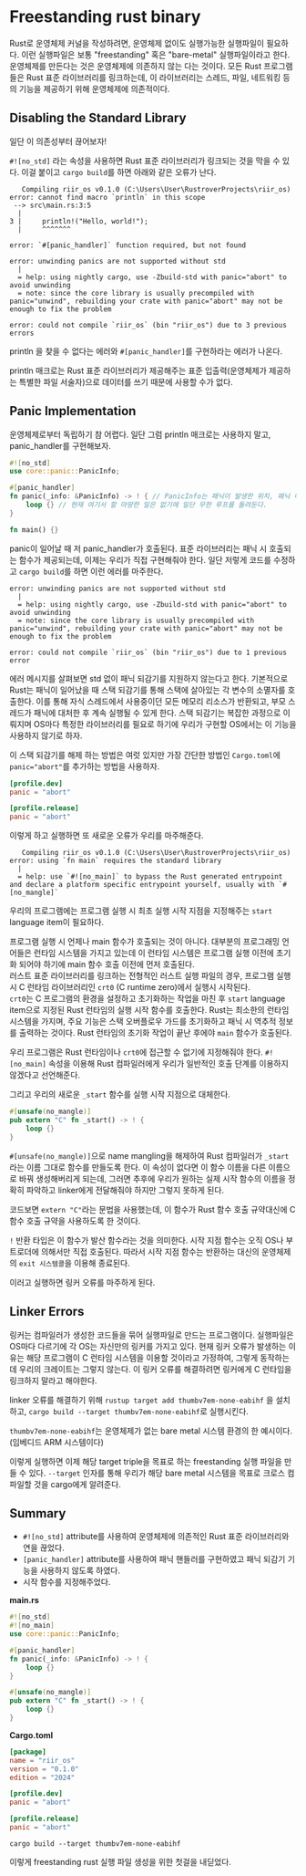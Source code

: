 # Freestanding rust binary

Rust로 운영체제 커널을 작성하려면, 운영체제 없이도 실행가능한 실행파일이 필요하다. 이런 실행파일은 보통 "freestanding" 혹은 "bare-metal" 실행파일이라고 한다.  
운영체제를 만든다는 것은 운영체제에 의존하지 않는 다는 것이다. 모든 Rust 프로그램들은 Rust 표준 라이브러리를 링크하는데, 이 라이브러리는 스레드, 파일, 네트워킹 등의 기능을 제공하기 위해 운영체제에 의존적이다.

## Disabling the Standard Library

일단 이 의존성부터 끊어보자!

`#![no_std]` 라는 속성을 사용하면 Rust 표준 라이브러리가 링크되는 것을 막을 수 있다. 이걸 붙이고 `cargo build`를 하면 아래와 같은 오류가 난다.

```text
   Compiling riir_os v0.1.0 (C:\Users\User\RustroverProjects\riir_os)
error: cannot find macro `println` in this scope
 --> src\main.rs:3:5
  |
3 |     println!("Hello, world!");
  |     ^^^^^^^

error: `#[panic_handler]` function required, but not found

error: unwinding panics are not supported without std
  |
  = help: using nightly cargo, use -Zbuild-std with panic="abort" to avoid unwinding
  = note: since the core library is usually precompiled with panic="unwind", rebuilding your crate with panic="abort" may not be enough to fix the problem

error: could not compile `riir_os` (bin "riir_os") due to 3 previous errors
```

println 을 찾을 수 없다는 에러와 `#[panic_handler]`를 구현하라는 에러가 나온다.

println 매크로는 Rust 표준 라이브러리가 제공해주는 표준 입출력(운영체제가 제공하는 특별한 파일 서술자)으로 데이터를 쓰기 때문에 사용할 수가 없다. 


## Panic Implementation

운영체제로부터 독립하기 참 어렵다. 일단 그럼 println 매크로는 사용하지 말고, panic_handler를 구현해보자.

```rust
#![no_std]
use core::panic::PanicInfo;

#[panic_handler]
fn panic(_info: &PanicInfo) -> ! { // PanicInfo는 패닉이 발생한 위치, 패닉 메시지를 가진 구조체이다. 이 함수는 절대로 반환하지 않기에 never 타입 ! 을 반환하여 컴파일러에게 이 함수가 반환 함수임을 알린다.
    loop {} // 현재 여기서 할 마땅한 일은 없기에 일단 무한 루프를 돌려둔다.
}

fn main() {}
```

panic이 일어날 때 저 panic_handler가 호출된다. 표준 라이브러리는 패닉 시 호출되는 함수가 제공되는데, 이제는 우리가 직접 구현해줘야 한다.
일단 저렇게 코드를 수정하고 `cargo build`를 하면 이런 에러를 마주한다.

```text
error: unwinding panics are not supported without std
  |
  = help: using nightly cargo, use -Zbuild-std with panic="abort" to avoid unwinding
  = note: since the core library is usually precompiled with panic="unwind", rebuilding your crate with panic="abort" may not be enough to fix the problem

error: could not compile `riir_os` (bin "riir_os") due to 1 previous error
```

에러 메시지를 살펴보면 std 없이 패닉 되감기를 지원하지 않는다고 한다. 기본적으로 Rust는 패닉이 일어났을 때 스택 되감기를 통해 스택에 살아있는 각 변수의 소멸자를 호출한다. 이를 통해
자식 스레드에서 사용중이던 모든 메모리 리소스가 반환되고, 부모 스레드가 패닉에 대처한 후 계속 실행될 수 있게 한다.
스택 되감기는 복잡한 과정으로 이뤄지며 OS마다 특정한 라이브러리를 필요로 하기에 우리가 구현할 OS에서는 이 기능을 사용하지 않기로 하자.

이 스택 되감기를 해제 하는 방법은 여럿 있지만 가장 간단한 방법인 `Cargo.toml`에 `panic="abort"`를 추가하는 방법을 사용하자.


```toml
[profile.dev]
panic = "abort"

[profile.release]
panic = "abort"
```

이렇게 하고 실행하면 또 새로운 오류가 우리를 마주해준다.


```text
   Compiling riir_os v0.1.0 (C:\Users\User\RustroverProjects\riir_os)
error: using `fn main` requires the standard library
  |
  = help: use `#![no_main]` to bypass the Rust generated entrypoint and declare a platform specific entrypoint yourself, usually with `#[no_mangle]`
```

우리의 프로그램에는 프로그램 실행 시 최초 실행 시작 지점을 지정해주는 `start` language item이 필요하다.

프로그램 실행 시 언제나 main 함수가 호출되는 것이 아니다. 대부분의 프로그래밍 언어들은 런타임 시스템을 가지고 있는데 이 런타임 시스템은 프로그램 실행 이전에 초기화 되어야 하기에 main 함수 호출 이전에 먼저 호출된다.  
러스트 표준 라이브러리를 링크하는 전형적인 러스트 실행 파일의 경우, 프로그램 실행 시 C 런타임 라이브러리인 `crt0` (C runtime zero)에서 실행시 시작된다.  
`crt0`는 C 프로그램의 환경을 설정하고 초기화하는 작업을 마친 후 `start` language item으로 지정된 Rust 런타임의 실행 시작 함수를 호출한다. Rust는 최소한의 런타임 시스템을 가지며, 주요 기능은 스택 오버플로우 가드를
초기화하고 패닉 시 역추적 정보를 출력하는 것이다. Rust 런타임의 초기화 작업이 끝난 후에야 `main` 함수가 호출된다.

우리 프로그램은 Rust 런타임이나 `crt0`에 접근할 수 없기에 지정해줘야 한다. `#![no_main]` 속성을 이용해 Rust 컴파일러에게 우리가 일반적인 호출 단계를 이용하지 않겠다고 선언해준다.

그리고 우리의 새로운 `_start` 함수를 실행 시작 지점으로 대체한다.

```rust
#[unsafe(no_mangle)]
pub extern "C" fn _start() -> ! {
    loop {}
}
```

`#[unsafe(no_mangle)]`으로 name mangling을 해제하여 Rust 컴파일러가 `_start` 라는 이름 그대로 함수를 만들도록 한다. 이 속성이 없다면 이 함수 이름을 다른 이름으로 바꿔 생성해버리게 되는데, 그러면
추후에 우리가 원하는 실제 시작 함수의 이름을 정확히 파악하고 linker에게 전달해줘야 하지만 그렇지 못하게 된다.

코드보면 `extern "C"`라는 문법을 사용했는데, 이 함수가 Rust 함수 호출 규약대신에 C 함수 호출 규약을 사용하도록 한 것이다.


`!` 반환 타입은 이 함수가 발산 함수라는 것을 의미한다. 시작 지점 함수는 오직 OS나 부트로더에 의해서만 직접 호출된다. 따라서 시작 지점 함수는 반환하는 대신의 운영체제의 `exit 시스템콜`을 이용해 종료된다.

이러고 실행하면 링커 오류를 마주하게 된다.

## Linker Errors

링커는 컴파일러가 생성한 코드들을 묶어 실행파일로 만드는 프로그램이다. 실행파일은 OS마다 다르기에 각 OS는 자신만의 링커를 가지고 있다. 현재 링커 오류가 발생하는 이유는 해당 프로그램이 C 런타임 시스템을 이용할 것이라고 가정하여,
그렇게 동작하는데 우리의 크레이트는 그렇지 않는다. 이 링커 오류를 해결하려면 링커에게 C 런타임을 링크하지 말라고 해야한다.

linker 오류를 해결하기 위해 `rustup target add thumbv7em-none-eabihf` 을 설치하고, `cargo build --target thumbv7em-none-eabihf`로 실행시킨다.  

`thumbv7em-none-eabihf`는 운영체제가 없는 bare metal 시스템 환경의 한 예시이다. (임베디드 ARM 시스템이다) 

이렇게 실행하면 이제 해당 target triple을 목표로 하는 freestanding 실행 파일을 만들 수 있다. `--target` 인자를 통해 우리가 해당 bare metal 시스템을 
목표로 크로스 컴파일할 것을 cargo에게 알려준다. 


## Summary

* `#![no_std]` attribute를 사용하여 운영체제에 의존적인 Rust 표준 라이브러리와 연을 끊었다. 
* `[panic_handler]` attribute를 사용하여 패닉 핸들러를 구현하였고 패닉 되감기 기능을 사용하지 않도록 하였다. 
* 시작 함수를 지정해주었다. 

**main.rs**

```rust
#![no_std]
#![no_main]
use core::panic::PanicInfo;

#[panic_handler]
fn panic(_info: &PanicInfo) -> ! {
    loop {}
}

#[unsafe(no_mangle)]
pub extern "C" fn _start() -> ! {
    loop {}
}
```

**Cargo.toml**

```toml
[package]
name = "riir_os"
version = "0.1.0"
edition = "2024"

[profile.dev]
panic = "abort"

[profile.release]
panic = "abort"
```

```shell
cargo build --target thumbv7em-none-eabihf
```

이렇게 freestanding rust 실행 파일 생성을 위한 첫걸을 내딛었다. 

